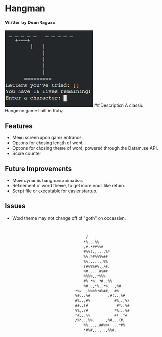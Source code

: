 # Hangman 
#### Written by Dean Raguso
<img src="./screenshots/Screenshot_20210325_073035.png">
## Description
A classic Hangman game built in Ruby. 

## Features
- Menu screen upon game entrance.
- Options for chosing length of word.
- Options for chosing theme of word, powered through the Datamuse API.
- Score counter.

## Future Improvements
- More dynamic hangman animation.
- Refinement of word theme, to get more noun like return.
- Script file or executable for easier startup.

## Issues
 - Word theme may not change off of "goth" on occassion.

<br>

                                         /   .                               
                                        *%,..%%                      
                                        ,#.*##%%#                    
                                        #%%(.,...,%*                   
                                        %%,*#%%%%##                    
                                        %%,.....,%%                    
                                        (#%%%#%,,/#.                   
                                        %#.....#%##                    
                                        %%%%,,*%%%                    
                                        #%.*%..*#..%%                  
                                        %#..,*%.,*%...,%#                
                                    *%/..,%%%%*#%##,.,#%               
                                    %#...%#        .#(..,%#             
                                    #%..,#%           #%,.,%/            
                                    ##..(#             #*..%#            
                                    %%,./#            *%...%#            
                                    *#,,.%%           #(..*#             
                                    /%*..,%%.     ,%#,..(#,             
                                        %%,..,,##%%(....*#%               
                                        *#%#,,.,..,%%#. 